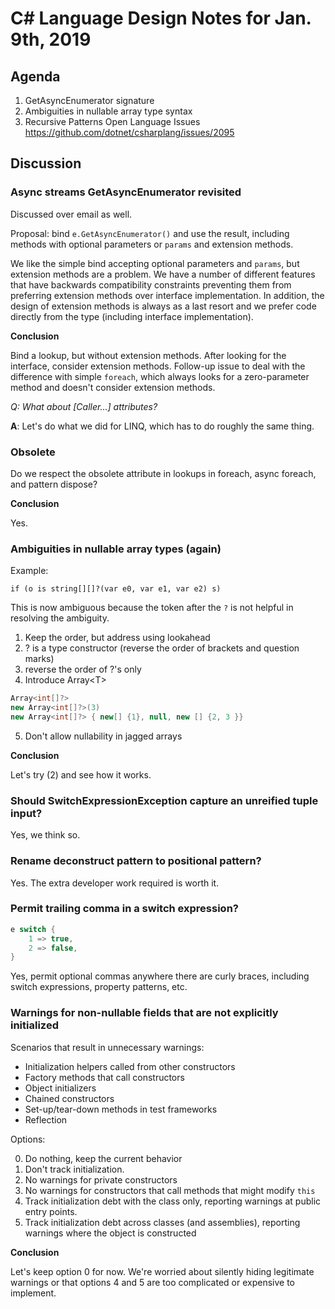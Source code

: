 
# C# Language Design Notes for Jan. 9th, 2019

## Agenda

1. GetAsyncEnumerator signature
2. Ambiguities in nullable array type syntax
2. Recursive Patterns Open Language Issues https://github.com/dotnet/csharplang/issues/2095

## Discussion

### Async streams GetAsyncEnumerator revisited

Discussed over email as well.

Proposal: bind `e.GetAsyncEnumerator()` and use the result, including methods
with optional parameters or `params` and extension methods.

We like the simple bind accepting optional parameters and `params`, but
extension methods are a problem. We have a number of different features that
have backwards compatibility constraints preventing them from preferring extension
methods over interface implementation. In addition, the design of extension methods
is always as a last resort and we prefer code directly from the type (including
interface implementation).

**Conclusion**

Bind a lookup, but without extension methods. After looking for the interface,
consider extension methods. Follow-up issue to deal with the difference with
simple `foreach`, which always looks for a zero-parameter method and doesn't
consider extension methods.

*Q: What about [Caller...] attributes?*

**A**: Let's do what we did for LINQ, which has to do roughly the same thing.

### Obsolete 

Do we respect the obsolete attribute in lookups in foreach, async foreach,
and pattern dispose?

**Conclusion**

Yes.

### Ambiguities in nullable array types (again)

Example:

`if (o is string[][]?(var e0, var e1, var e2) s)`

This is now ambiguous because the token after the `?` is not helpful in
resolving the ambiguity.

1. Keep the order, but address using lookahead
2. ? is a type constructor (reverse the order of brackets and question marks)
3. reverse the order of ?'s only
4. Introduce Array\<T>
```C#
Array<int[]?>
new Array<int[]?>(3)
new Array<int[]?> { new[] {1}, null, new [] {2, 3 }}
```
5. Don't allow nullability in jagged arrays

**Conclusion**

Let's try (2) and see how it works.

### Should SwitchExpressionException capture an unreified tuple input?

Yes, we think so.

### Rename deconstruct pattern to positional pattern?

Yes. The extra developer work required is worth it.

### Permit trailing comma in a switch expression?

```C#
e switch {
    1 => true,
    2 => false,
}
```

Yes, permit optional commas anywhere there are curly braces, including
switch expressions, property patterns, etc.

### Warnings for non-nullable fields that are not explicitly initialized

Scenarios that result in unnecessary warnings:

* Initialization helpers called from other constructors
* Factory methods that call constructors
* Object initializers
* Chained constructors
* Set-up/tear-down methods in test frameworks
* Reflection

Options:

0. Do nothing, keep the current behavior
1. Don't track initialization.
2. No warnings for private constructors
3. No warnings for constructors that call methods that might modify `this`
4. Track initialization debt with the class only, reporting warnings at
public entry points.
5. Track initialization debt across classes (and assemblies), reporting
warnings where the object is constructed

**Conclusion**

Let's keep option 0 for now. We're worried about silently hiding legitimate
warnings or that options 4 and 5 are too complicated or expensive to implement.